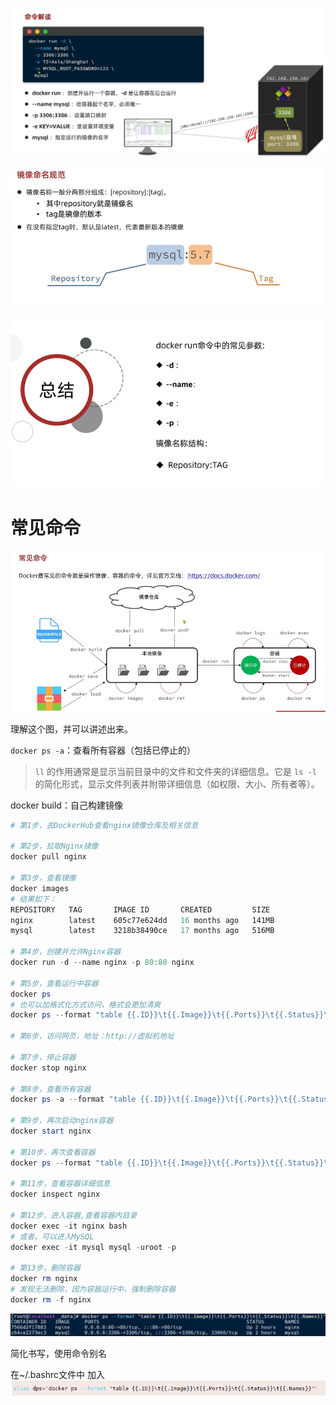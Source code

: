 ![image-20241122171824033](1%20%E5%91%BD%E4%BB%A4%E4%BB%8B%E7%BB%8D.assets/image-20241122171824033-17370204230007.png)

 ![image-20241122171856277](1%20%E5%91%BD%E4%BB%A4%E4%BB%8B%E7%BB%8D.assets/image-20241122171856277-17370204250648.png)

![image-20241122171907308](1%20%E5%91%BD%E4%BB%A4%E4%BB%8B%E7%BB%8D.assets/image-20241122171907308-17370204295809.png)

# 常见命令

![image-20241122172847627](1%20%E5%91%BD%E4%BB%A4%E4%BB%8B%E7%BB%8D.assets/image-20241122172847627-173702043150910.png)

理解这个图，并可以讲述出来。

`docker ps -a`：查看所有容器（包括已停止的）

> `ll` 的作用通常是显示当前目录中的文件和文件夹的详细信息。它是 `ls -l` 的简化形式，显示文件列表并附带详细信息（如权限、大小、所有者等）。



docker build：自己构建镜像



```PowerShell
# 第1步，去DockerHub查看nginx镜像仓库及相关信息

# 第2步，拉取Nginx镜像
docker pull nginx

# 第3步，查看镜像
docker images
# 结果如下：
REPOSITORY   TAG       IMAGE ID       CREATED         SIZE
nginx        latest    605c77e624dd   16 months ago   141MB
mysql        latest    3218b38490ce   17 months ago   516MB

# 第4步，创建并允许Nginx容器
docker run -d --name nginx -p 80:80 nginx

# 第5步，查看运行中容器
docker ps
# 也可以加格式化方式访问，格式会更加清爽
docker ps --format "table {{.ID}}\t{{.Image}}\t{{.Ports}}\t{{.Status}}\t{{.Names}}"

# 第6步，访问网页，地址：http://虚拟机地址

# 第7步，停止容器
docker stop nginx

# 第8步，查看所有容器
docker ps -a --format "table {{.ID}}\t{{.Image}}\t{{.Ports}}\t{{.Status}}\t{{.Names}}"

# 第9步，再次启动nginx容器
docker start nginx

# 第10步，再次查看容器
docker ps --format "table {{.ID}}\t{{.Image}}\t{{.Ports}}\t{{.Status}}\t{{.Names}}"

# 第11步，查看容器详细信息
docker inspect nginx

# 第12步，进入容器,查看容器内目录
docker exec -it nginx bash
# 或者，可以进入MySQL
docker exec -it mysql mysql -uroot -p

# 第13步，删除容器
docker rm nginx
# 发现无法删除，因为容器运行中，强制删除容器
docker rm -f nginx
```



![image-20241123121036449](1%20%E5%91%BD%E4%BB%A4%E4%BB%8B%E7%BB%8D.assets/image-20241123121036449-173702043987411.png)

简化书写，使用命令别名

在~/.bashrc文件中 加入![image-20241123121703117](1%20%E5%91%BD%E4%BB%A4%E4%BB%8B%E7%BB%8D.assets/image-20241123121703117-173702044225612.png)



